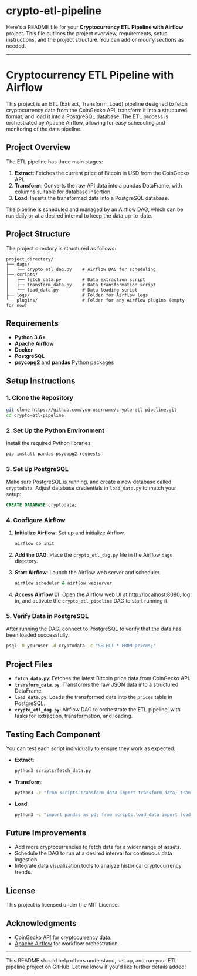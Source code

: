 # crypto-etl-pipeline
Here's a README file for your **Cryptocurrency ETL Pipeline with Airflow** project. This file outlines the project overview, requirements, setup instructions, and the project structure. You can add or modify sections as needed.

---

# Cryptocurrency ETL Pipeline with Airflow

This project is an ETL (Extract, Transform, Load) pipeline designed to fetch cryptocurrency data from the CoinGecko API, transform it into a structured format, and load it into a PostgreSQL database. The ETL process is orchestrated by Apache Airflow, allowing for easy scheduling and monitoring of the data pipeline.

## Project Overview

The ETL pipeline has three main stages:
1. **Extract**: Fetches the current price of Bitcoin in USD from the CoinGecko API.
2. **Transform**: Converts the raw API data into a pandas DataFrame, with columns suitable for database insertion.
3. **Load**: Inserts the transformed data into a PostgreSQL database.

The pipeline is scheduled and managed by an Airflow DAG, which can be run daily or at a desired interval to keep the data up-to-date.

## Project Structure

The project directory is structured as follows:

```
project_directory/
├── dags/
│   └── crypto_etl_dag.py    # Airflow DAG for scheduling
├── scripts/
│   ├── fetch_data.py        # Data extraction script
│   ├── transform_data.py    # Data transformation script
│   └── load_data.py         # Data loading script
├── logs/                    # Folder for Airflow logs
└── plugins/                 # Folder for any Airflow plugins (empty for now)
```

## Requirements

- **Python 3.6+**
- **Apache Airflow**
- **Docker**
- **PostgreSQL**
- **psycopg2** and **pandas** Python packages

## Setup Instructions

### 1. Clone the Repository

```bash
git clone https://github.com/yourusername/crypto-etl-pipeline.git
cd crypto-etl-pipeline
```

### 2. Set Up the Python Environment

Install the required Python libraries:

```bash
pip install pandas psycopg2 requests
```

### 3. Set Up PostgreSQL

Make sure PostgreSQL is running, and create a new database called `cryptodata`. Adjust database credentials in `load_data.py` to match your setup:

```sql
CREATE DATABASE cryptodata;
```

### 4. Configure Airflow

1. **Initialize Airflow**: Set up and initialize Airflow.
   ```bash
   airflow db init
   ```

2. **Add the DAG**: Place the `crypto_etl_dag.py` file in the Airflow `dags` directory.

3. **Start Airflow**: Launch the Airflow web server and scheduler.
   ```bash
   airflow scheduler & airflow webserver
   ```

4. **Access Airflow UI**: Open the Airflow web UI at [http://localhost:8080](http://localhost:8080), log in, and activate the `crypto_etl_pipeline` DAG to start running it.

### 5. Verify Data in PostgreSQL

After running the DAG, connect to PostgreSQL to verify that the data has been loaded successfully:

```bash
psql -U youruser -d cryptodata -c "SELECT * FROM prices;"
```

## Project Files

- **`fetch_data.py`**: Fetches the latest Bitcoin price data from CoinGecko API.
- **`transform_data.py`**: Transforms the raw JSON data into a structured DataFrame.
- **`load_data.py`**: Loads the transformed data into the `prices` table in PostgreSQL.
- **`crypto_etl_dag.py`**: Airflow DAG to orchestrate the ETL pipeline, with tasks for extraction, transformation, and loading.

## Testing Each Component

You can test each script individually to ensure they work as expected:

- **Extract**:
  ```bash
  python3 scripts/fetch_data.py
  ```
- **Transform**:
  ```bash
  python3 -c "from scripts.transform_data import transform_data; transform_data({'bitcoin': {'usd': 30000}})"
  ```
- **Load**:
  ```bash
  python3 -c "import pandas as pd; from scripts.load_data import load_data; df = pd.DataFrame({'cryptocurrency': ['bitcoin'], 'price_usd': [30000.0]}); load_data(df)"
  ```

## Future Improvements

- Add more cryptocurrencies to fetch data for a wider range of assets.
- Schedule the DAG to run at a desired interval for continuous data ingestion.
- Integrate data visualization tools to analyze historical cryptocurrency trends.

## License

This project is licensed under the MIT License.

## Acknowledgments

- [CoinGecko API](https://www.coingecko.com/en/api) for cryptocurrency data.
- [Apache Airflow](https://airflow.apache.org/) for workflow orchestration.

--- 

This README should help others understand, set up, and run your ETL pipeline project on GitHub. Let me know if you'd like further details added!
